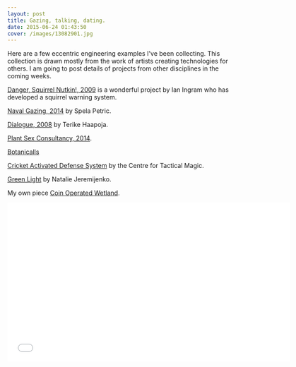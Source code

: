 ```yaml
---
layout: post
title: Gazing, talking, dating.
date: 2015-06-24 01:43:50
cover: /images/13082901.jpg
---
```



Here are a few eccentric engineering examples I've been collecting. This collection is drawn mostly from the work of artists creating technologies for others. I am going to post details of projects from other disciplines in the coming weeks.

[Danger, Squirrel Nutkin!, 2009](http://www.ingramclockworks.com/machines/2009_squirrel.html) is a wonderful project by Ian Ingram who has developed a squirrel warning system.

[Naval Gazing, 2014](http://www.spelapetric.org/portfolio/naval-gazing/#) by Spela Petric.

[Dialogue, 2008](http://www.terikehaapoja.net/dialogue/) by Terike Haapoja.

[Plant Sex Consultancy, 2014](http://psx-consultancy.com/).

[Botanicalls](http://www.botanicalls.com/)

[Cricket Activated Defense System](http://www.tacticalmagic.org/CTM/project%20pages/CADS.htm) by the Centre for Tactical Magic.

[Green Light](http://www.environmentalhealthclinic.net/greenlight) by Natalie Jeremijenko.

My own piece [Coin Operated Wetland](http://tegabrain.com/Coin-Operated-Wetland).

<iframe width="640" height="360" src="//www.youtube.com/embed/KWhb1elqhFA?list=PLXfQk5ShZ9LZzlrO3N35vJfepFlyB52Pp" frameborder="0" allowfullscreen></iframe>
